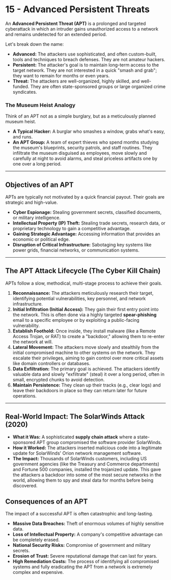 # 15 - Advanced Persistent Threats


An **Advanced Persistent Threat (APT)** is a prolonged and targeted cyberattack in which an intruder gains unauthorized access to a network and remains undetected for an extended period.

Let's break down the name:
*   **Advanced:** The attackers use sophisticated, and often custom-built, tools and techniques to breach defenses. They are not amateur hackers.
*   **Persistent:** The attacker's goal is to maintain long-term access to the target network. They are not interested in a quick "smash and grab"; they want to remain for months or even years.
*   **Threat:** The attackers are well-organized, highly skilled, and well-funded. They are often state-sponsored groups or large organized crime syndicates.

### The Museum Heist Analogy
Think of an APT not as a simple burglary, but as a meticulously planned museum heist.

*   **A Typical Hacker:** A burglar who smashes a window, grabs what's easy, and runs.
*   **An APT Group:** A team of expert thieves who spend months studying the museum's blueprints, security patrols, and staff routines. They infiltrate the museum disguised as employees, move slowly and carefully at night to avoid alarms, and steal priceless artifacts one by one over a long period.

---

## Objectives of an APT

APTs are typically not motivated by a quick financial payout. Their goals are strategic and high-value.

*   **Cyber Espionage:** Stealing government secrets, classified documents, or military intelligence.
*   **Intellectual Property (IP) Theft:** Stealing trade secrets, research data, or proprietary technology to gain a competitive advantage.
*   **Gaining Strategic Advantage:** Accessing information that provides an economic or political edge.
*   **Disruption of Critical Infrastructure:** Sabotaging key systems like power grids, financial networks, or communication systems.

---

## The APT Attack Lifecycle (The Cyber Kill Chain)

APTs follow a slow, methodical, multi-stage process to achieve their goals.

1.  **Reconnaissance:** The attackers meticulously research their target, identifying potential vulnerabilities, key personnel, and network infrastructure.
2.  **Initial Infiltration (Initial Access):** They gain their first entry point into the network. This is often done via a highly targeted **spear-phishing** email to a specific employee or by exploiting a public-facing vulnerability.
3.  **Establish Foothold:** Once inside, they install malware (like a Remote Access Trojan, or RAT) to create a "backdoor," allowing them to re-enter the network at will.
4.  **Lateral Movement:** The attackers move slowly and stealthily from the initial compromised machine to other systems on the network. They escalate their privileges, aiming to gain control over more critical assets like domain controllers or databases.
5.  **Data Exfiltration:** The primary goal is achieved. The attackers identify valuable data and slowly "exfiltrate" (steal) it over a long period, often in small, encrypted chunks to avoid detection.
6.  **Maintain Persistence:** They clean up their tracks (e.g., clear logs) and leave their backdoors in place so they can return later for future operations.

---

## Real-World Impact: The SolarWinds Attack (2020)

*   **What it Was:** A sophisticated **supply chain attack** where a state-sponsored APT group compromised the software provider SolarWinds.
*   **How it Worked:** The attackers inserted malicious code into a legitimate update for SolarWinds' Orion network management software.
*   **The Impact:** Thousands of SolarWinds customers, including US government agencies (like the Treasury and Commerce departments) and Fortune 500 companies, installed the trojanized update. This gave the attackers a backdoor into some of the most secure networks in the world, allowing them to spy and steal data for months before being discovered.

## Consequences of an APT

The impact of a successful APT is often catastrophic and long-lasting.

*   **Massive Data Breaches:** Theft of enormous volumes of highly sensitive data.
*   **Loss of Intellectual Property:** A company's competitive advantage can be completely erased.
*   **National Security Risks:** Compromise of government and military secrets.
*   **Erosion of Trust:** Severe reputational damage that can last for years.
*   **High Remediation Costs:** The process of identifying all compromised systems and fully eradicating the APT from a network is extremely complex and expensive.
